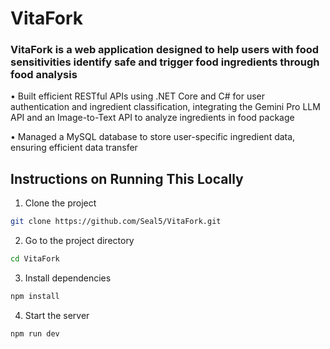 # VitaFork

### VitaFork is a web application designed to help users with food sensitivities identify safe and trigger food ingredients through food analysis 

• Built efficient RESTful APIs using .NET Core and C# for user authentication and ingredient classification,
integrating the Gemini Pro LLM API and an Image-to-Text API to analyze ingredients in food package

• Managed a MySQL database to store user-specific ingredient data, ensuring efficient data transfer

## Instructions on Running This Locally

1. Clone the project
```sh
git clone https://github.com/Seal5/VitaFork.git
```

2. Go to the project directory
```sh
cd VitaFork
```

3. Install dependencies
```sh
npm install
```

4. Start the server
```sh
npm run dev
```
